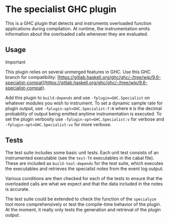 # The specialist GHC plugin

This is a GHC plugin that detects and instruments overloaded function
applications during compilation. At runtime, the instrumentation emits
information about the overloaded calls whenever they are evaluated.

## Usage

> [!IMPORTANT]
> This plugin relies on several unmerged features in GHC. Use this
> GHC branch for compatibility:
> [https://gitlab.haskell.org/ghc/ghc/-/tree/wip/9.6-specialist-compat](https://gitlab.haskell.org/ghc/ghc/-/tree/wip/9.6-specialist-compat).

Add this plugin to `build-depends` and use `-fplugin=GHC.Specialist` on whatever
modules you wish to instrument. To set a dynamic sample rate for plugin output,
use `-fplugin-opt=GHC.Specialist:f:N` where `N` is the decimal probability of
output being emitted anytime instrumentation is executed. To set the plugin
verbosity use `-fplugin-opt=GHC.Specialist:v` for verbose and
`-fplugin-opt=GHC.Specialist:vv` for more verbose.

## Tests

The test suite includes some basic unit tests. Each unit test consists of an
instrumented executable (see the `test-TX` executables in the cabal file). These
are included as `build-tool-depends` for the test suite, which executes the
executables and retrieves the specialist notes from the event log output.

Various conditions are then checked for each of the tests to ensure that the
overloaded calls are what we expect and that the data included in the notes is
accurate.

The test suite could be extended to check the function of the `specialyze` tool
more comprehensively or test the compile-time behavior of the plugin. At the
moment, it really only tests the generation and retrieval of the plugin output.
